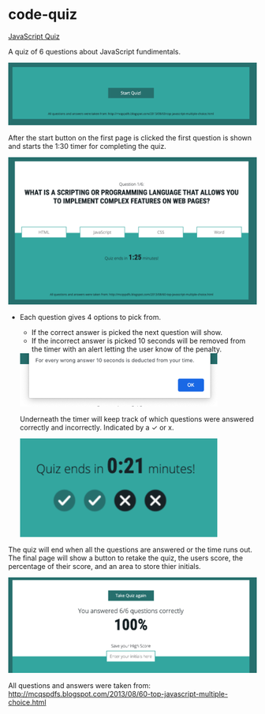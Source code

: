 # code-quiz
[JavaScript Quiz](https://mdgragg.github.io/code-quiz/) 

A quiz of 6 questions about JavaScript fundimentals.

<img src="https://raw.githubusercontent.com/mdgragg/code-quiz/master/assets/images/screenshots/Screenshot-1.png" width="600" />

After the start button on the first page is clicked the first question is shown and starts the 1:30 timer for completing the quiz.

<img src="https://raw.githubusercontent.com/mdgragg/code-quiz/master/assets/images/screenshots/Screenshot-2.png" width="600" />

- Each question gives 4 options to pick from.
    - If the correct answer is picked the next question will show.
    - If the incorrect answer is picked 10 seconds will be removed from the timer with an alert letting the user know of the penalty.  
  
  
  <img src="https://raw.githubusercontent.com/mdgragg/code-quiz/master/assets/images/screenshots/Screenshot-3.png" width="400" />
  
  Underneath the timer will keep track of which questions were answered correctly and incorrectly. Indicated by a ✓ or x.
  
  <img src="https://raw.githubusercontent.com/mdgragg/code-quiz/master/assets/images/screenshots/Screenshot-4.png" width="400" />

The quiz will end when all the questions are answered or the time runs out. The final page will show a button to retake the quiz, the users score, the percentage of their score, and an area to store thier initials.

<img src="https://raw.githubusercontent.com/mdgragg/code-quiz/master/assets/images/screenshots/Screenshot-5.png" width="600" />


All questions and answers were taken from: http://mcqspdfs.blogspot.com/2013/08/60-top-javascript-multiple-choice.html


